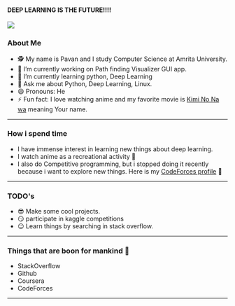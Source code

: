 #### DEEP LEARNING IS THE FUTURE!!!!

![](https://media.giphy.com/media/QxSzoprRmyJwtkdi6q/giphy.gif)


### About Me
- :detective: My name is Pavan and I study Computer Science at Amrita University.
- 🔭 I’m currently working on Path finding Visualizer GUI app.
- 🌱 I’m currently learning python, Deep Learning
- 💬 Ask me about Python, Deep Learning, Linux.
- 😄 Pronouns: He
- ⚡ Fun fact: I love watching anime and my favorite movie is [Kimi No Na wa](https://www.imdb.com/title/tt5311514/) meaning Your name.

---

### How i spend time

- I have immense interest in learning new things about deep learning.
- I watch anime as a recreational activity :eyes:
- I also do Competitive programming, but i stopped doing it recently because i want to explore new things. Here is my [CodeForces profile](https://codeforces.com/profile/v-O_O-v) :eyes:

---

### TODO's

- :sunglasses: Make some cool projects.
- :smirk: participate in kaggle competitions
- :neutral_face: Learn things by searching in stack overflow.

---

### Things that are boon for mankind :muscle:

- StackOverflow
- Github
- Coursera
- CodeForces
---

